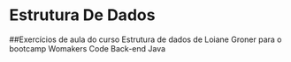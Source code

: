 # Estrutura De Dados

##Exercícios de aula do curso Estrutura de dados de Loiane Groner para o bootcamp Womakers Code Back-end Java

